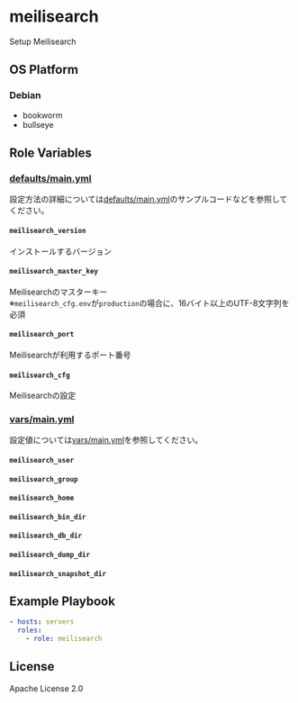 meilisearch
=================

Setup Meilisearch

OS Platform
-----------------

### Debian

- bookworm
- bullseye

Role Variables
--------------

### [defaults/main.yml](defaults/main.yml)

設定方法の詳細については[defaults/main.yml](defaults/main.yml)のサンプルコードなどを参照してください。

#### `meilisearch_version`

インストールするバージョン

#### `meilisearch_master_key`

Meilisearchのマスターキー  
※`meilisearch_cfg.env`が`production`の場合に、16バイト以上のUTF-8文字列を必須

#### `meilisearch_port`

Meilisearchが利用するポート番号

#### `meilisearch_cfg`

Meilisearchの設定

### [vars/main.yml](vars/main.yml)

設定値については[vars/main.yml](vars/main.yml)を参照してください。

#### `meilisearch_user`

#### `meilisearch_group`

#### `meilisearch_home`

#### `meilisearch_bin_dir`

#### `meilisearch_db_dir`

#### `meilisearch_dump_dir`

#### `meilisearch_snapshot_dir`

Example Playbook
--------------

```yaml
- hosts: servers
  roles:
    - role: meilisearch
```

License
--------------

Apache License 2.0
